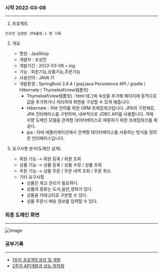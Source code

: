 ### 시작 2022-03-08
---


1. 프로젝트
```
인프런 김영한 JPA활용-1 편 기록
```

2. 개요
   + 명칭 : JpaShop
   + 개발자 : 조성진
   + 개발기간 : 2022-03-08 ~ ing
   + 기능 : 회원기능,상품기능,주문기능
   + 사용언어 : JAVA 11
   + 개발환경 : SpringBoot 2.6.4 / jpa(Java Persistence API / gradle / Hibernate / Thymeleaf(view템플릿)
       + Thymeleaf(view템플릿) : html 태그에 속성을 추가해 페이지에 동적으로 값을 추가하거나 처리하여 화면을 구성할 수 있게 해줍니다.
       + Hibernate : 자바 언어를 위한 ORM 프레임워크입니다. JPA의 구현체로, JPA 인터페이스를 구현하며, 내부적으로
               JDBC API를 사용합니다. 객체 지향 도메인 모델을 관계형 데이터베이스로 매핑하기 위한 프레임워크를 제공다.
       + jpa : 자바 애플리케이션에서 관계형 데이터베이스를 사용하는 방식을 정의한 인터페이스입니다.


3. 요구사항 분석(도메인 설계)
    + 회원 기능 -> 회원 등록 / 회원 조회
    + 상품 기능 -> 상품 등록 / 상품 수정 / 상품 조회
    + 주문 기능 -> 상품 주문 / 주문 내역 조회 / 주문 취소 
    + 기타 요구사항
       + 상품은 제고 관리가 필요하다.
       + 상품의 종류는 도서,음반,영화가 있다.
       + 상품을 카테고리로 구분할 수 있다.
       + 상품 주문시 배송 정보를 입력할 수 있다. 
                             
                             

### 최종 도메인 화면
---
![image](https://user-images.githubusercontent.com/100845256/159110882-f1a130ea-4ee8-4ed2-985b-cd028ac698a6.png)



### 공부기록
----

* [1주차 프로젝트생성 및 개발](https://github.com/Jorados/Myproject/blob/main/Progress/1%EC%A3%BC%EC%B0%A8.md)
* [2주차 API개발과 성능 최적화](https://github.com/Jorados/Myproject/blob/main/Progress/API%20%EA%B0%9C%EB%B0%9C%EA%B3%BC%20%EC%84%B1%EB%8A%A5%20%EC%B5%9C%EC%A0%81%ED%99%94.md)

